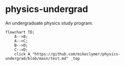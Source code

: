 # physics-undergrad
An undergraduate physics study program.

```mermaid
flowchart TD;
    A-->B;
    A-->C;
    B-->D;
    C-->D;
    click A "https://github.com/mikeclymer/physics-undergrad/blob/main/test.md" _top
```
